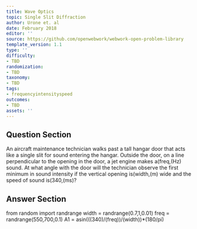 ```yaml
---
title: Wave Optics
topic: Single Slit Diffraction
author: Urone et. al
date: February 2018
editor: ''
source: https://github.com/openwebwork/webwork-open-problem-library
template_version: 1.1
type: ''
difficulty:
- TBD
randomization:
- TBD
taxonomy:
- TBD
tags:
- frequencyintensityspeed
outcomes:
- TBD
assets: ''
---
```


## Question Section 

An aircraft maintenance technician walks past a tall hangar door that acts like a single slit for sound entering the hangar. Outside the door, on a line perpendicular to the opening in the door, a jet engine makes a(freq,(Hz) sound. At what angle with the door will the technician observe the first minimum in sound intensity if the vertical opening is(width,(m) wide and the speed of sound is(340,(ms)?



## Answer Section

from random import randrange
width = randrange(0.7,1,0.01)
freq = randrange(550,700,0.1)
A1 = asin(((340)/(freq))/(width))*(180/pi)